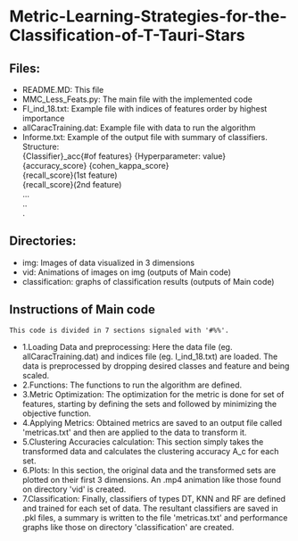 # Metric-Learning-Strategies-for-the-Classification-of-T-Tauri-Stars
## Files:  
-   README.MD: This file
-   MMC_Less_Feats.py: The main file with the implemented code
-   FI_ind_18.txt: Example file with indices of features order by highest importance
-   allCaracTraining.dat: Example file with data to run the algorithm
-   Informe.txt: Example of the output file with summary of classifiers.  
    Structure:  
    {Classifier}_acc{#of features}    {Hyperparameter: value}    {accuracy_score} {cohen_kappa_score}    
    {recall_score}(1st feature)  
    {recall_score}(2nd feature)  
    ...  
    ..  
    .
## Directories:
-   img: Images of data visualized in 3 dimensions
-   vid: Animations of images on img (outputs of Main code)
-   classification: graphs of classification results (outputs of Main code)

## Instructions of Main code
    This code is divided in 7 sections signaled with '#%%'.
-   1.Loading Data and preprocessing:
    Here the data file (eg. allCaracTraining.dat) and indices file (eg. I_ind_18.txt) are loaded. The data is preprocessed by dropping desired classes and feature and being scaled.
-   2.Functions:
    The functions to run the algorithm are defined.
-   3.Metric Optimization:
    The optimization for the metric is done for set of features, starting by defining the sets and followed by minimizing the objective function.
-   4.Applying Metrics:
    Obtained metrics are saved to an output file called 'metricas.txt' and then are applied to the data to transform it.
-   5.Clustering Accuracies calculation:
    This section simply takes the transformed data and calculates the clustering accuracy A_c for each set.
-   6.Plots:
    In this section, the original data and the transformed sets are plotted on their first 3 dimensions. An .mp4 animation like those found on directory 'vid' is created.
-   7.Classification:
    Finally, classifiers of types DT, KNN and RF are defined and trained for each set of data. The resultant classifiers are saved in .pkl files, a summary is written  to the file 'metricas.txt' and performance graphs like those on directory 'classification' are created.
